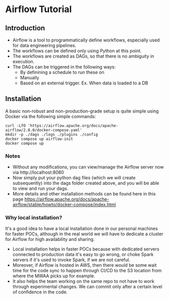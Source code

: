 # Airflow Tutorial



## Introduction

- Airflow is a tool to programmatically define workflows, especially used for data engineering pipelines.  
- The workflows can be defined only using Python at this point.
- The workflows are created as DAGs, so that there is no ambiguity in execution.
- The DAGs can be triggered in the following ways:
  - By definining a schedule to run these on
  - Manually
  - Based on an external trigger. Ex. When data is loaded to a DB


## Installation

A basic non-robust and non-production-grade setup is quite simple using Docker via the following simple commands:
```
curl -LfO 'https://airflow.apache.org/docs/apache-airflow/2.8.0/docker-compose.yaml'
mkdir -p ./dags ./logs ./plugins ./config
docker compose up airflow-init
docker compose up
```

### Notes
- Without any modifications, you can view/manage the Airflow server now via http://localhost:8080
- Now simply put your python dag files (which we will create subsequently) into the dags folder created above, and you will be able to view and run your dags.
- More details and other installation methods can be found here in this page https://airflow.apache.org/docs/apache-airflow/stable/howto/docker-compose/index.html

### Why local installation?
It's a good idea to have a local installation done in our personal machines for faster POCs, although in the real world we will have to dedicate a cluster for Airflow for high availability and sharing.
- Local installation helps in faster POCs because with dedicated servers connected to production data it's easy to go wrong, or choke Spark servers if it's used to invoke Spark, if we are not careful.
- Moreover, if Airflow is hosted in AWS, then there would be some wait time for the code sync to happen through CI/CD to the S3 location from where the MWAA picks up for example.
- It also helps the team working on the same repo to not have to work through experimental changes.  We can commit only after a certain level of confidence in the code.
